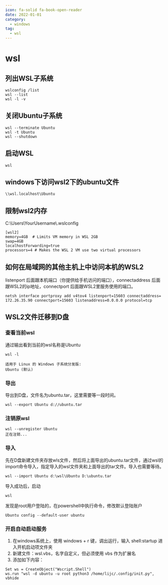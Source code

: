 ```yaml
---
icon: fa-solid fa-book-open-reader
date: 2022-01-01
category:
  - windows
tag:
  - wsl
---
```


# wsl

## 列出WSL子系统
```
wslconfig /list
wsl --list
wsl -l -v
```
## 关闭Ubuntu子系统
```
wsl --terminate Ubuntu
wsl -t Ubuntu
wsl --shutdown
```
## 启动WSL
```
wsl
```
## windows下访问wsl2下的ubuntu文件
```
\\wsl.localhost\Ubuntu
```

## 限制wsl2内存
C:\Users\YourUsername\\.wslconfig
```
[wsl2]
memory=4GB  # Limits VM memory in WSL 2GB
swap=4GB
localhostForwarding=true
processors=4 # Makes the WSL 2 VM use two virtual processors
```

## 如何在局域网的其他主机上中访问本机的WSL2
listenport 后面跟本机端口（你提供给手机访问的端口），connectaddress 后面跟WSL2的ip地址，connectport 后面跟WSL2里服务使用的端口。
```
netsh interface portproxy add v4tov4 listenport=15603 connectaddress= 172.26.35.90 connectport=15603 listenaddress=0.0.0.0 protocol=tcp
```

## WSL2文件迁移到D盘

### 查看当前wsl

通过输出看到当前的wsl名称是Ubuntu

```
wsl -l

适用于 Linux 的 Windows 子系统分发版:
Ubuntu (默认)
```

### 导出

导出到D盘，文件名为ubuntu.tar，这里需要等一段时间。

```
wsl --export Ubuntu d://ubuntu.tar
```

### 注销原wsl

```
wsl --unregister Ubuntu
正在注销...
```

### 导入

先在D盘新建文件夹存放wls文件，然后将上面导出的ubuntu.tar文件，通过wsl的import命令导入，指定导入的wsl文件夹和上面导出的tar文件。导入也需要等待。

```
wsl --import Ubuntu d:\wsl\Ubuntu D:\ubuntu.tar
```

导入成功后，启动

```
wsl
```

发现是root用户登陆的，在powershell中执行命令，修改默认登陆账户

```
Ubuntu config --default-user ubuntu
```

### 开启自动启动服务
1. 在windows系统上，使用 windows + r 键，调出运行，输入 shell:startup 进入开机启动项文件夹
2. 新建文件：wsl.vbs，名字自定义，但必须使用 vbs 作为扩展名
3. 添加如下内容：
```
Set ws = CreateObject("Wscript.Shell")
ws.run "wsl -d ubuntu -u root python3 /home/lijc/.config/init.py", vbhide
```